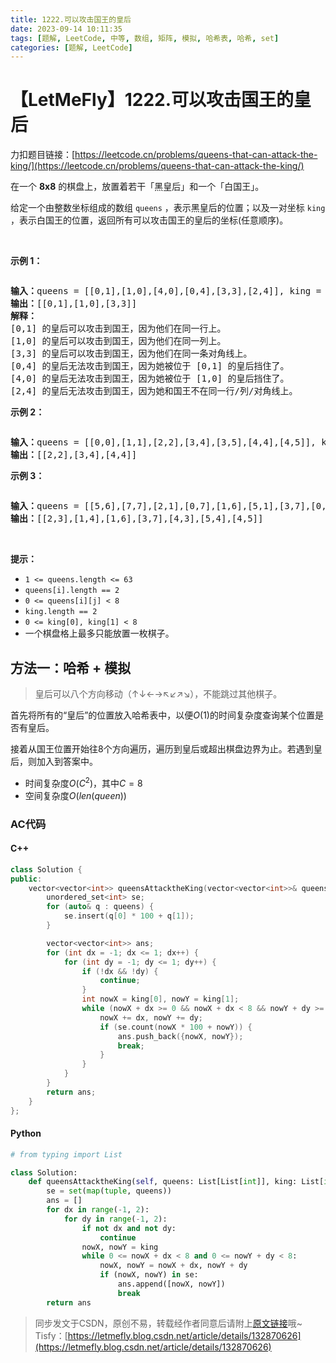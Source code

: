 ```yaml
---
title: 1222.可以攻击国王的皇后
date: 2023-09-14 10:11:35
tags: [题解, LeetCode, 中等, 数组, 矩阵, 模拟, 哈希表, 哈希, set]
categories: [题解, LeetCode]
---
```


# 【LetMeFly】1222.可以攻击国王的皇后

力扣题目链接：[https://leetcode.cn/problems/queens-that-can-attack-the-king/](https://leetcode.cn/problems/queens-that-can-attack-the-king/)

<p>在一个&nbsp;<strong>8x8</strong>&nbsp;的棋盘上，放置着若干「黑皇后」和一个「白国王」。</p>

<p>给定一个由整数坐标组成的数组&nbsp;<code>queens</code>&nbsp;，表示黑皇后的位置；以及一对坐标&nbsp;<code>king</code> ，表示白国王的位置，返回所有可以攻击国王的皇后的坐标(任意顺序)。</p>

<p>&nbsp;</p>

<p><strong>示例 1：</strong></p>

<p><img alt="" src="https://assets.leetcode-cn.com/aliyun-lc-upload/uploads/2019/10/13/untitled-diagram.jpg" /></p>

<pre>
<strong>输入：</strong>queens = [[0,1],[1,0],[4,0],[0,4],[3,3],[2,4]], king = [0,0]
<strong>输出：</strong>[[0,1],[1,0],[3,3]]
<strong>解释：</strong> 
[0,1] 的皇后可以攻击到国王，因为他们在同一行上。 
[1,0] 的皇后可以攻击到国王，因为他们在同一列上。 
[3,3] 的皇后可以攻击到国王，因为他们在同一条对角线上。 
[0,4] 的皇后无法攻击到国王，因为她被位于 [0,1] 的皇后挡住了。 
[4,0] 的皇后无法攻击到国王，因为她被位于 [1,0] 的皇后挡住了。 
[2,4] 的皇后无法攻击到国王，因为她和国王不在同一行/列/对角线上。
</pre>

<p><strong>示例 2：</strong></p>

<p><strong><img alt="" src="https://assets.leetcode-cn.com/aliyun-lc-upload/uploads/2019/10/13/untitled-diagram-1.jpg" /></strong></p>

<pre>
<strong>输入：</strong>queens = [[0,0],[1,1],[2,2],[3,4],[3,5],[4,4],[4,5]], king = [3,3]
<strong>输出：</strong>[[2,2],[3,4],[4,4]]
</pre>

<p><strong>示例 3：</strong></p>

<p><strong><img alt="" src="https://assets.leetcode-cn.com/aliyun-lc-upload/uploads/2019/10/13/untitled-diagram-2.jpg" /></strong></p>

<pre>
<strong>输入：</strong>queens = [[5,6],[7,7],[2,1],[0,7],[1,6],[5,1],[3,7],[0,3],[4,0],[1,2],[6,3],[5,0],[0,4],[2,2],[1,1],[6,4],[5,4],[0,0],[2,6],[4,5],[5,2],[1,4],[7,5],[2,3],[0,5],[4,2],[1,0],[2,7],[0,1],[4,6],[6,1],[0,6],[4,3],[1,7]], king = [3,4]
<strong>输出：</strong>[[2,3],[1,4],[1,6],[3,7],[4,3],[5,4],[4,5]]
</pre>

<p>&nbsp;</p>

<p><strong>提示：</strong></p>

<ul>
	<li><code>1 &lt;= queens.length&nbsp;&lt;= 63</code></li>
	<li><code>queens[i].length == 2</code></li>
	<li><code>0 &lt;= queens[i][j] &lt;&nbsp;8</code></li>
	<li><code>king.length == 2</code></li>
	<li><code>0 &lt;= king[0], king[1] &lt; 8</code></li>
	<li>一个棋盘格上最多只能放置一枚棋子。</li>
</ul>


    
## 方法一：哈希 + 模拟

> 皇后可以八个方向移动（↑↓←→↖↙↗↘），不能跳过其他棋子。

首先将所有的“皇后”的位置放入哈希表中，以便$O(1)$的时间复杂度查询某个位置是否有皇后。

接着从国王位置开始往8个方向遍历，遍历到皇后或超出棋盘边界为止。若遇到皇后，则加入到答案中。

+ 时间复杂度$O(C^2)$，其中$C=8$
+ 空间复杂度$O(len(queen))$

### AC代码

#### C++

```cpp
class Solution {
public:
    vector<vector<int>> queensAttacktheKing(vector<vector<int>>& queens, vector<int>& king) {
        unordered_set<int> se;
        for (auto& q : queens) {
            se.insert(q[0] * 100 + q[1]);
        }

        vector<vector<int>> ans;
        for (int dx = -1; dx <= 1; dx++) {
            for (int dy = -1; dy <= 1; dy++) {
                if (!dx && !dy) {
                    continue;
                }
                int nowX = king[0], nowY = king[1];
                while (nowX + dx >= 0 && nowX + dx < 8 && nowY + dy >= 0 && nowY + dy < 8) {
                    nowX += dx, nowY += dy;
                    if (se.count(nowX * 100 + nowY)) {
                        ans.push_back({nowX, nowY});
                        break;
                    }
                }
            }
        }
        return ans;
    }
};
```

#### Python

```python
# from typing import List

class Solution:
    def queensAttacktheKing(self, queens: List[List[int]], king: List[int]) -> List[List[int]]:
        se = set(map(tuple, queens))
        ans = []
        for dx in range(-1, 2):
            for dy in range(-1, 2):
                if not dx and not dy:
                    continue
                nowX, nowY = king
                while 0 <= nowX + dx < 8 and 0 <= nowY + dy < 8:
                    nowX, nowY = nowX + dx, nowY + dy
                    if (nowX, nowY) in se:
                        ans.append([nowX, nowY])
                        break
        return ans
```

> 同步发文于CSDN，原创不易，转载经作者同意后请附上[原文链接](https://blog.letmefly.xyz/2023/09/14/LeetCode%201222.%E5%8F%AF%E4%BB%A5%E6%94%BB%E5%87%BB%E5%9B%BD%E7%8E%8B%E7%9A%84%E7%9A%87%E5%90%8E/)哦~
> Tisfy：[https://letmefly.blog.csdn.net/article/details/132870626](https://letmefly.blog.csdn.net/article/details/132870626)
